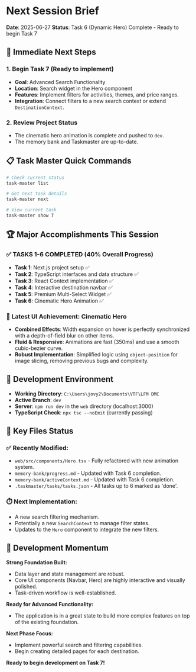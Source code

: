 # Next Session Brief

**Date**: 2025-06-27
**Status**: Task 6 (Dynamic Hero) Complete - Ready to begin Task 7

## 🎯 Immediate Next Steps

### 1. **Begin Task 7** (Ready to implement)
- **Goal**: Advanced Search Functionality
- **Location**: Search widget in the Hero component
- **Features**: Implement filters for activities, themes, and price ranges.
- **Integration**: Connect filters to a new search context or extend `DestinationContext`.

### 2. **Review Project Status**
- The cinematic hero animation is complete and pushed to `dev`.
- The memory bank and Taskmaster are up-to-date.

## 📋 Task Master Quick Commands

```bash
# Check current status
task-master list

# Get next task details
task-master next

# View current task
task-master show 7
```

## 🏆 Major Accomplishments This Session

### ✅ **TASKS 1-6 COMPLETED** (40% Overall Progress)
- **Task 1**: Next.js project setup ✅
- **Task 2**: TypeScript interfaces and data structure ✅
- **Task 3**: React Context implementation ✅
- **Task 4**: Interactive destination navbar ✅
- **Task 5**: Premium Multi-Select Widget ✅
- **Task 6**: Cinematic Hero Animation ✅

### 🎨 **Latest UI Achievement: Cinematic Hero**
- **Combined Effects**: Width expansion on hover is perfectly synchronized with a depth-of-field blur on other items.
- **Fluid & Responsive**: Animations are fast (350ms) and use a smooth cubic-bezier curve.
- **Robust Implementation**: Simplified logic using `object-position` for image slicing, removing previous bugs and complexity.

## 🔧 Development Environment

- **Working Directory**: `C:\Users\jovy2\Documents\VTF\LFM DMC`
- **Active Branch**: `dev`
- **Server**: `npm run dev` in the `web` directory (localhost:3000)
- **TypeScript Check**: `npx tsc --noEmit` (currently passing)

## 📁 Key Files Status

### ✅ Recently Modified:
- `web/src/components/Hero.tsx` - Fully refactored with new animation system.
- `memory-bank/progress.md` - Updated with Task 6 completion.
- `memory-bank/activeContext.md` - Updated with Task 6 completion.
- `.taskmaster/tasks/tasks.json` - All tasks up to 6 marked as 'done'.

### ⏱️ Next Implementation:
- A new search filtering mechanism.
- Potentially a new `SearchContext` to manage filter states.
- Updates to the `Hero` component to integrate the new filters.

## 🚀 Development Momentum

**Strong Foundation Built:**
- Data layer and state management are robust.
- Core UI components (Navbar, Hero) are highly interactive and visually polished.
- Task-driven workflow is well-established.

**Ready for Advanced Functionality:**
- The application is in a great state to build more complex features on top of the existing foundation.

**Next Phase Focus:**
- Implement powerful search and filtering capabilities.
- Begin creating detailed pages for each destination.

**Ready to begin development on Task 7!** 
